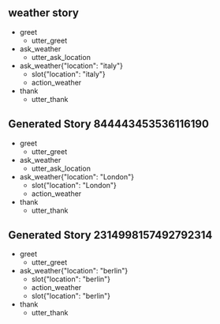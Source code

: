 ## weather story
* greet
    - utter_greet
* ask_weather
    - utter_ask_location
* ask_weather{"location": "italy"}
    - slot{"location": "italy"}
    - action_weather
* thank
    - utter_thank

## Generated Story 844443453536116190
* greet
    - utter_greet
* ask_weather
    - utter_ask_location
* ask_weather{"location": "London"}
    - slot{"location": "London"}
    - action_weather
* thank
    - utter_thank

## Generated Story 2314998157492792314
* greet
    - utter_greet
* ask_weather{"location": "berlin"}
    - slot{"location": "berlin"}
    - action_weather
    - slot{"location": "berlin"}
* thank
    - utter_thank

